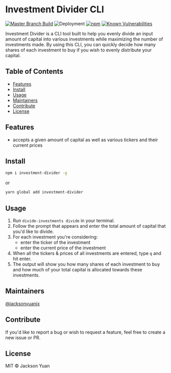 # Investment Divider CLI
[![Master Branch Build](https://github.com/jacksonyuanjx/InvestmentDivider/workflows/Checks/badge.svg)](https://github.com/jacksonyuanjx/InvestmentDivider/actions)
![Deployment](https://github.com/jacksonyuanjx/InvestmentDivider/workflows/Deployment/badge.svg)
[![npm](https://img.shields.io/npm/v/investment-divider.svg)](https://www.npmjs.com/package/investment-divider)
[![Known Vulnerabilities](https://snyk.io/test/github/jacksonyuanjx/InvestmentDivider/badge.svg?targetFile=package.json)](https://snyk.io/test/github/jacksonyuanjx/InvestmentDivider?targetFile=package.json)

Investment Divider is a CLI tool built to help you evenly divide an input amount of capital into various investments while maximizing the number of investments made. By using this CLI, you can quickly decide how many shares of each investment to buy if you wish to evenly distribute your capital.


## Table of Contents

- [Features](#features)
- [Install](#install)
- [Usage](#usage)
- [Maintainers](#maintainers)
- [Contribute](#contribute)
- [License](#license)

## Features
* accepts a given amount of capital as well as various tickers and their current prices

## Install
```bash
npm i investment-divider -g
```
or
```bash
yarn global add investment-divider
```

## Usage
1. Run `divide-investments divide` in your terminal.
2. Follow the prompt that appears and enter the total amount of capital that you'd like to divide.
3. For each investment you're considering:
    * enter the ticker of the investment
    * enter the current price of the investment
4. When all the tickers & prices of all investments are entered, type `q` and hit enter.
5. The output will show you how many shares of each investment to buy and how much of your total capital is allocated towards these investments.

## Maintainers
[@jacksonyuanjx](https://github.com/jacksonyuanjx)

## Contribute
If you'd like to report a bug or wish to request a feature, feel free to create a new issue or PR.

## License
MIT © Jackson Yuan
